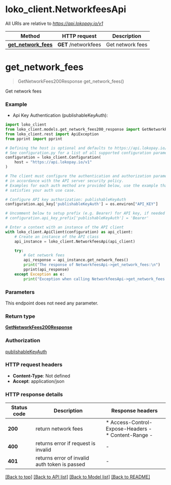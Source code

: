 # loko_client.NetworkfeesApi

All URIs are relative to *https://api.lokopay.io/v1*

Method | HTTP request | Description
------------- | ------------- | -------------
[**get_network_fees**](NetworkfeesApi.md#get_network_fees) | **GET** /networkfees | Get network fees


# **get_network_fees**
> GetNetworkFees200Response get_network_fees()

Get network fees

### Example

* Api Key Authentication (publishableKeyAuth):

```python
import loko_client
from loko_client.models.get_network_fees200_response import GetNetworkFees200Response
from loko_client.rest import ApiException
from pprint import pprint

# Defining the host is optional and defaults to https://api.lokopay.io/v1
# See configuration.py for a list of all supported configuration parameters.
configuration = loko_client.Configuration(
    host = "https://api.lokopay.io/v1"
)

# The client must configure the authentication and authorization parameters
# in accordance with the API server security policy.
# Examples for each auth method are provided below, use the example that
# satisfies your auth use case.

# Configure API key authorization: publishableKeyAuth
configuration.api_key['publishableKeyAuth'] = os.environ["API_KEY"]

# Uncomment below to setup prefix (e.g. Bearer) for API key, if needed
# configuration.api_key_prefix['publishableKeyAuth'] = 'Bearer'

# Enter a context with an instance of the API client
with loko_client.ApiClient(configuration) as api_client:
    # Create an instance of the API class
    api_instance = loko_client.NetworkfeesApi(api_client)

    try:
        # Get network fees
        api_response = api_instance.get_network_fees()
        print("The response of NetworkfeesApi->get_network_fees:\n")
        pprint(api_response)
    except Exception as e:
        print("Exception when calling NetworkfeesApi->get_network_fees: %s\n" % e)
```



### Parameters

This endpoint does not need any parameter.

### Return type

[**GetNetworkFees200Response**](GetNetworkFees200Response.md)

### Authorization

[publishableKeyAuth](../README.md#publishableKeyAuth)

### HTTP request headers

 - **Content-Type**: Not defined
 - **Accept**: application/json

### HTTP response details

| Status code | Description | Response headers |
|-------------|-------------|------------------|
**200** | return network fees |  * Access-Control-Expose-Headers -  <br>  * Content-Range -  <br>  |
**400** | returns error if request is invalid |  -  |
**401** | returns error of invalid auth token is passed |  -  |

[[Back to top]](#) [[Back to API list]](../README.md#documentation-for-api-endpoints) [[Back to Model list]](../README.md#documentation-for-models) [[Back to README]](../README.md)

